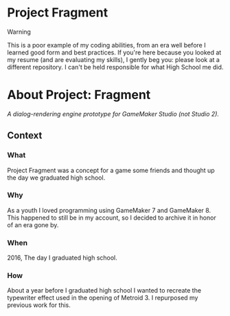 # Project Fragment

> [!WARNING]
> This is a poor example of my coding abilities, from an era well before I learned good form and best practices. If you're here because you looked at my resume (and are evaluating my skills), I gently beg you: please look at a different repository. I can't be held responsible for what High School me did.

# About Project: Fragment

*A dialog-rendering engine prototype for GameMaker Studio (not Studio 2).*

## Context

### What
Project Fragment was a concept for a game some friends and thought up the day we graduated high school.

### Why
As a youth I loved programming using GameMaker 7 and GameMaker 8. This happened to still be in my account, so I decided to archive it in honor of an era gone by.

### When
2016, The day I graduated high school.

### How
About a year before I graduated high school I wanted to recreate the typewriter effect used in the opening of Metroid 3. I repurposed my previous work for this. 
